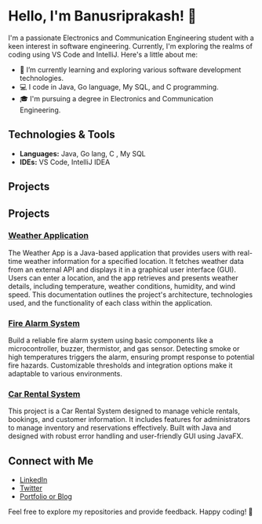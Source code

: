 # Hello, I'm Banusriprakash! 👋

I'm a passionate Electronics and Communication Engineering student with a keen interest in software engineering. Currently, I'm exploring the realms of coding using VS Code and IntelliJ. Here's a little about me:

- 🌱 I’m currently learning and exploring various software development technologies.
- 💻 I code in Java, Go language, My SQL, and C programming.
- 🎓 I'm pursuing a degree in Electronics and Communication Engineering.

## Technologies & Tools

- **Languages:** Java, Go lang, C , My SQL
- **IDEs:** VS Code, IntelliJ IDEA

## Projects

## Projects

### [Weather Application](https://github.com/banusriprakash/Myweather-App/tree/main)
<p>
    The Weather App is a Java-based application that provides users with real-time weather information for a specified location. It fetches weather data from an external API and displays it in a graphical user interface (GUI). Users can enter a location, and the app retrieves and 
    presents weather details, including temperature, weather conditions, humidity, and wind speed. This documentation outlines the project's architecture, technologies used, and the functionality of each class within the application.
</p>

### [Fire Alarm System](https://github.com/banusriprakash/FireAlarmSystem/tree/main)
<p>
    Build a reliable fire alarm system using basic components like a microcontroller, buzzer, thermistor, and gas sensor. Detecting smoke or high temperatures triggers the alarm, ensuring prompt response to potential fire hazards. Customizable thresholds and integration options make it adaptable to various environments.
</p>

### [Car Rental System](https://github.com/banusriprakash/CarRentalSystem/tree/main)
<p>
    This project is a Car Rental System designed to manage vehicle rentals, bookings, and customer information. It includes features for administrators to manage inventory and reservations effectively. Built with Java and designed with robust error handling and user-friendly GUI using JavaFX.
</p>

## Connect with Me

- [LinkedIn](www.linkedin.com/in/banusriprakash-s66)
- [Twitter](https://twitter.com/SBanusriprakash)
- [Portfolio or Blog](your-website-link)

Feel free to explore my repositories and provide feedback. Happy coding! 🚀


<!---
banusriprakash/banusriprakash is a ✨ special ✨ repository because its `README.md` (this file) appears on your GitHub profile.
You can click the Preview link to take a look at your changes.
--->
